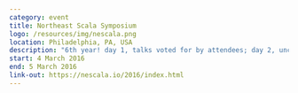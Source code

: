 ```yaml
---
category: event
title: Northeast Scala Symposium
logo: /resources/img/nescala.png
location: Philadelphia, PA, USA
description: "6th year! day 1, talks voted for by attendees; day 2, unconference"
start: 4 March 2016
end: 5 March 2016
link-out: https://nescala.io/2016/index.html
---
```

